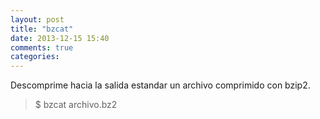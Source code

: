 ```yaml
---
layout: post
title: "bzcat"
date: 2013-12-15 15:40
comments: true
categories: 
---
```

Descomprime hacia la salida estandar un archivo comprimido con bzip2.

>$ bzcat archivo.bz2

